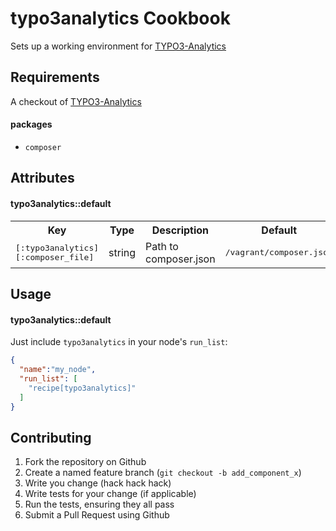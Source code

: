 typo3analytics Cookbook
========================
Sets up a working environment for [TYPO3-Analytics](https://github.com/andygrunwald/TYPO3-Analytics)

Requirements
------------
A checkout of [TYPO3-Analytics](https://github.com/andygrunwald/TYPO3-Analytics)

#### packages
- `composer`

Attributes
----------

#### typo3analytics::default
<table>
  <tr>
    <th>Key</th>
    <th>Type</th>
    <th>Description</th>
    <th>Default</th>
  </tr>
  <tr>
    <td><tt>[:typo3analytics][:composer_file]</tt></td>
    <td>string</td>
    <td>Path to composer.json</td>
    <td><tt>/vagrant/composer.json</tt></td>
  </tr>
</table>

Usage
-----
#### typo3analytics::default

Just include `typo3analytics` in your node's `run_list`:

```json
{
  "name":"my_node",
  "run_list": [
    "recipe[typo3analytics]"
  ]
}
```

Contributing
------------

1. Fork the repository on Github
2. Create a named feature branch (`git checkout -b add_component_x`)
3. Write you change (hack hack hack)
4. Write tests for your change (if applicable)
5. Run the tests, ensuring they all pass
6. Submit a Pull Request using Github
